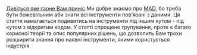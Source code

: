 [Дивіться яке гарне Вам приніс](https://medium.com/@ApacheDolphinScheduler/open-source-data-engineering-landscape-2025-db53ce18d53d).Ми добре знаємо про [MAD](https://mad.firstmark.com/), бо треба бути божевільним аби знати всі інструменти пов'язані з даними. Ця стаття намагається подивитись на інструменти під іншим кутом - під кутом з відкритим кодом. У статті спрощене групування, проте є багато корисної теорії та опис популярних рішень, що дозволить Вам трохи розширити знання про наявні інструменти, якими користується індустрія.